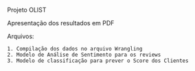 Projeto OLIST

Apresentação dos resultados em PDF

Arquivos:

    1. Compilação dos dados no arquivo Wrangling
    2. Modelo de Análise de Sentimento para os reviews
    3. Modelo de classificação para prever o Score dos Clientes 
